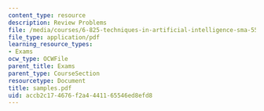 ```yaml
---
content_type: resource
description: Review Problems
file: /media/courses/6-825-techniques-in-artificial-intelligence-sma-5504-fall-2002/accb2c174676f2a4441165546ed8efd8_samples.pdf
file_type: application/pdf
learning_resource_types:
- Exams
ocw_type: OCWFile
parent_title: Exams
parent_type: CourseSection
resourcetype: Document
title: samples.pdf
uid: accb2c17-4676-f2a4-4411-65546ed8efd8
---
```


